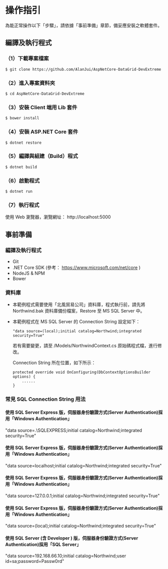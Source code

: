# 操作指引

為能正常操作以下「步驟」，請依據「事前準備」章節，備妥應安裝之軟體套件。

## 編譯及執行程式

### （1）下載專案檔案
```
$ git clone https://github.com/AlanJui/AspNetCore-DataGrid-DevExtreme
```
### （2）進入專案資料夾
```
$ cd AspNetCore-DataGrid-DevExtreme
```
### （3）安裝 Client 端用 Lib 套件
```
$ bower install
```

### （4）安裝 ASP.NET Core 套件
```
$ dotnet restore
```

### （5）編譯與組建（Build）程式
```
$ dotnet build
```

### （6）啟動程式
```
$ dotnet run
```

### （7）執行程式
使用 Web 瀏覽器，瀏覽網址： http://localhost:5000


## 事前準備

### 編譯及執行程式

 - Git
 - .NET Core SDK (參考： https://www.microsoft.com/net/core )
 - NodeJS & NPM
 - Bower

### 資料庫

 - 本範例程式需要使用「北風貿易公司」資料庫，程式執行前，請先將 Northwind.bak 資料庫備份檔案，Restore 至 MS SQL Server 中。

 - 本範例程式在 MS SQL Server 的 Connection String 設定如下：
    ```
    "data source=(local);initial catalog=Northwind;integrated security=True"
    ```

    若有需要變更，請至 /Models/NorthwindContext.cs 原始碼程式檔，進行修改。

    Connection String 所在位置，如下所示：

    ```
    protected override void OnConfiguring(DbContextOptionsBuilder options) {
        ......
    }    
    ```
### 常見 SQL Connection String 用法

#### 使用 SQL Server Express 版，伺服器身份驗證方式(Server Authentication)採用「Windows Authentication」
"data source=.\SQLEXPRESS;initial catalog=Northwind;integrated security=True"

#### 使用 SQL Server Express 版，伺服器身份驗證方式(Server Authentication)採用「Windows Authentication」
"data source=localhost;initial catalog=Northwind;integrated security=True"

#### 使用 SQL Server Express 版，伺服器身份驗證方式(Server Authentication)採用「Windows Authentication」
"data source=127.0.0.1;initial catalog=Northwind;integrated security=True"

#### 使用 SQL Server Express 版，伺服器身份驗證方式(Server Authentication)採用「Windows Authentication」
"data source=(local);initial catalog=Northwind;integrated security=True"

#### 使用 SQL Server (含 Developer ) 版，伺服器身份驗證方式(Server Authentication)採用「SQL Server」
"data source=192.168.66.10;initial catalog=Northwind;user id=sa;password=Passw0rd"

